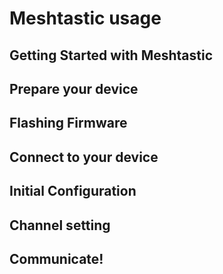 # Meshtastic usage  


## Getting Started with Meshtastic  


## Prepare your device

## Flashing Firmware

## Connect to your device  

## Initial Configuration

## Channel setting  

## Communicate!  
